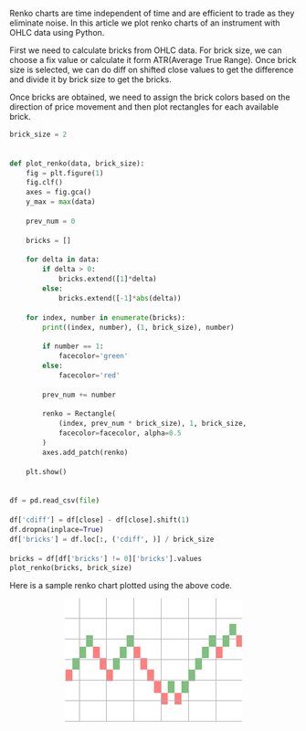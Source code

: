 <!--
.. title: How To Plot Renko Charts With Python?
.. slug: how-to-plot-renko-charts-with-python
.. date: 2018-01-10 14:57:23 UTC+05:30
.. tags: python, trading, programming
.. category: programming, python
.. link:
.. description: How to plot renko charts for stocks using OHLC data with python?
.. type: text
-->

Renko charts are time independent of time and are efficient to trade as they eliminate noise. In this article we plot renko charts of an instrument with OHLC data using Python.

First we need to calculate bricks from OHLC data. For brick size, we can choose a fix value or calculate it form ATR(Average True Range). Once brick size is selected, we can do diff on shifted close values to get the difference and divide it by brick size to get the bricks.

Once bricks are obtained, we need to assign the brick colors based on the direction of price movement and then plot rectangles for each available brick.


```python
brick_size = 2


def plot_renko(data, brick_size):
    fig = plt.figure(1)
    fig.clf()
    axes = fig.gca()
    y_max = max(data)

    prev_num = 0

    bricks = []

    for delta in data:
        if delta > 0:
            bricks.extend([1]*delta)
        else:
            bricks.extend([-1]*abs(delta))

    for index, number in enumerate(bricks):
        print((index, number), (1, brick_size), number)

        if number == 1:
            facecolor='green'
        else:
            facecolor='red'

        prev_num += number

        renko = Rectangle(
            (index, prev_num * brick_size), 1, brick_size,
            facecolor=facecolor, alpha=0.5
        )
        axes.add_patch(renko)

    plt.show()


df = pd.read_csv(file)

df['cdiff'] = df[close] - df[close].shift(1)
df.dropna(inplace=True)
df['bricks'] = df.loc[:, ('cdiff', )] / brick_size

bricks = df[df['bricks'] != 0]['bricks'].values
plot_renko(bricks, brick_size)
```


Here is a sample renko chart plotted using the above code.

<p align="center">
<img src="/images/python-renko3.png" />
</p>
